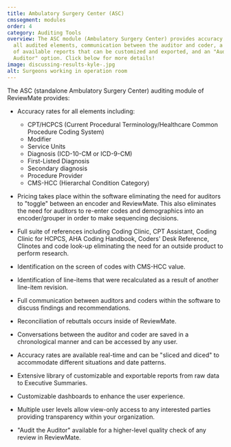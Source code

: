 ```yaml
---
title: Ambulatory Surgery Center (ASC)
cmssegment: modules
order: 4
category: Auditing Tools
overview: The ASC module (Ambulatory Surgery Center) provides accuracy rates for
  all audited elements, communication between the auditor and coder, a library
  of available reports that can be customized and exported, and an "Audit the
  Auditor" option. Click below for more details!
image: discussing-results-kyle-.jpg
alt: Surgeons working in operation room
---
```

The ASC (standalone Ambulatory Surgery Center) auditing module of ReviewMate provides:

* Accuracy rates for all elements including:

  * CPT/HCPCS (Current Procedural Terminology/Healthcare Common Procedure Coding System)
  * Modifier
  * Service Units
  * Diagnosis (ICD-10-CM or ICD-9-CM)
  * First-Listed Diagnosis
  * Secondary diagnosis
  * Procedure Provider
  * CMS-HCC (Hierarchal Condition Category)
* Pricing takes place within the software eliminating the need for auditors to "toggle" between an encoder and ReviewMate. This also eliminates the need for auditors to re-enter codes and demographics into an encoder/grouper in order to make sequencing decisions.
* Full suite of references including Coding Clinic, CPT Assistant, Coding Clinic for HCPCS, AHA Coding Handbook, Coders' Desk Reference, Clinotes and code look-up eliminating the need for an outside product to perform research.
* Identification on the screen of codes with CMS-HCC value.
* Identification of line-items that were recalculated as a result of another line-item revision.
* Full communication between auditors and coders within the software to discuss findings and recommendations.
* Reconciliation of rebuttals occurs inside of ReviewMate.
* Conversations between the auditor and coder are saved in a chronological manner and can be accessed by any user.
* Accuracy rates are available real-time and can be "sliced and diced" to accommodate different situations and date patterns.
* Extensive library of customizable and exportable reports from raw data to Executive Summaries.
* Customizable dashboards to enhance the user experience.
* Multiple user levels allow view-only access to any interested parties providing transparency within your organization.
* "Audit the Auditor" available for a higher-level quality check of any review in ReviewMate.